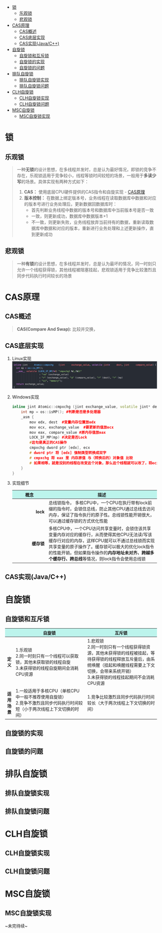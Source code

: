 <!-- TOC -->

- [锁](#锁)
    - [乐观锁](#乐观锁)
    - [悲观锁](#悲观锁)
- [CAS原理](#cas原理)
    - [CAS概述](#cas概述)
    - [CAS底层实现](#cas底层实现)
    - [CAS实现(Java/C++)](#cas实现javac)
- [自旋锁](#自旋锁)
    - [自旋锁和互斥锁](#自旋锁和互斥锁)
    - [自旋锁的实现](#自旋锁的实现)
    - [自旋锁的问题](#自旋锁的问题)
- [排队自旋锁](#排队自旋锁)
    - [排队自旋锁实现](#排队自旋锁实现)
    - [排队自旋锁问题](#排队自旋锁问题)
- [CLH自旋锁](#clh自旋锁)
    - [CLH自旋锁实现](#clh自旋锁实现)
    - [CLH自旋锁问题](#clh自旋锁问题)
- [MSC自旋锁](#msc自旋锁)
    - [MSC自旋锁实现](#msc自旋锁实现)

<!-- /TOC -->
# 锁
## 乐观锁
> 一种**无锁**的设计思想，在多线程并发时，总是认为最好情况，即锁的竞争不存在，乐观锁适用于竞争较小，线程等锁时间较短的场景，一般用于**多读少写**的场景。具体实现有两种方式如下：
> 1. **CAS：** 使用底层CPU硬件提供的CAS指令和自旋实现 - [CAS原理](#CAS原理)
> 2. **版本控制：** 在数据上绑定版本号，业务线程在读取数据库中数据和对应的版本号进行业务处理后，更新数据回数据库时：
>    + 首先判断业务线程中数据的版本号和数据库中当前版本号是否一致
>    + 一致，则更新成功，数据库中数据版本+1
>    + 不一致，则更新失败，业务线程放弃当前持有的数据，重新读取数据库中数据和对应的版本，重新进行业务处理和上述更新操作，直到更新成功

## 悲观锁
>一种**有锁**的设计思想，在多线程并发时，总是认为最坏的情况，同一时刻只允许一个线程获得锁，其他线程被阻塞挂起，悲观锁适用于竞争比较激烈且同步代码执行时间较长的场景
# CAS原理
## CAS概述
> **CAS(Compare And Swap):** 比较并交换，
## CAS底层实现
1. Linux实现
![](../Resource/CAS-linux.png)
2. Windows实现
    ```cpp
    inline jint Atomic::cmpxchg (jint exchange_value, volatile jint* dest, jint compare_value) {
        int mp = os::isMP(); #判断是否是多处理器
        _asm {
            mov edx, dest  #变量内存位置放edx
            mov ecx, exchange_value  #要更新的值放ecx
            mov eax, compare_value #原内存值放eax
            LOCK_IF_MP(mp) #决定是否Lock
            #这句是真正的CAS操作
            cmpxchg dword ptr [edx], ecx
            # dword ptr 将 [edx] 强制类型转换成双字
            # cmpxchg 将 eax 里 内存原值 与（转换后的）对象值 比较
            # 如果相等，就是没别的线程在改变这个对象，那么这个线程就可以改了，将ecx值更新到这个对象。
        }
    }
    ```
3. 实现细节
   
   <!DOCTYPE html>
    <html>
        <table>
            <thead bgcolor="#BCF4EC">
                <tr>
                    <th style="text-align:center" width=100px>概念</th>
                    <th style="text-align:center">描述</th>
                </tr>
            </thead>
            <tbody>
                <tr>
                    <td style="text-align:right"><strong>lock</strong></td>
                    <td style="text-align:left">总线锁指令， 多核CPU中，一个CPU在执行带有lock前缀的指令时，会锁住总线，防止其他CPU通过总线去访问内存，保证了指令执行的原子性。总线锁性能开销很大，可以通过缓存锁的方式优化性能</td>
                </tr>
                <tr>
                    <td style="text-align:right"><strong>缓存锁</strong></td>
                    <td style="text-align:left">多核CPU中，一个CPU访问共享变量时，会锁住该共享变量内存对应的缓存行，从而使得其他CPU无法读/写该缓存行对应的内存，这样CPU就可以不通过总线锁而实现共享变量的原子操作了。缓存锁可以极大的优化lock指令的性能开销，但如果指令操作的<strong>内存地址未对齐、跨越多个缓存行、跨总线</strong>等情况，则lock指令会使用总线锁</td>
                </tr>
            </tbody>
        </table>
    </html>  

## CAS实现(Java/C++)
# 自旋锁
## 自旋锁和互斥锁

<!DOCTYPE html>
<html>
    <table>
        <thead bgcolor="#BCF4EC">
            <tr>
                <th ></th>
                <th style="text-align:center">自旋锁</th>
                <th style="text-align:center">互斥锁</th>
            </tr>
        </thead>
        <tbody>
            <tr>
                <td style="text-align:right"><strong>定义</strong></td>
                <td  width="50%" style="text-align:left">1.乐观锁<br>2.同一时刻只有一个线程可以获取锁，其他未获取锁的线程自旋<br>3.未获得锁的线程自旋期间会消耗CPU资源</td>
                <td  width="50%" style="text-align:left">1.悲观锁<br>2.同一时刻只有一个线程获得锁资源，其他未获得锁的线程被挂起，等待获得锁的线程释放互斥量后，由系统唤醒（挂起和唤醒线程需要上下文切换，会带来系统开销）<br>3.未获得锁的线程挂起期间不会消耗CPU资源</td>
            </tr>
            <tr>
                <td style="text-align:right"><strong>适用场景</strong></td>
                <td style="text-align:left">1.一般适用于多核CPU（单核CPU中一般不推荐使用自旋锁）<br>2.竞争不激烈且同步代码执行时间较短（小于两次线程上下文切换的时间）</td>
                <td style="text-align:left">1.竞争比较激烈且同步代码执行时间较长（大于两次线程上下文切换的时间）</td>
            </tr>
        </tbody>
    </table>
</html>

## 自旋锁的实现
## 自旋锁的问题
# 排队自旋锁
## 排队自旋锁实现
## 排队自旋锁问题
# CLH自旋锁
## CLH自旋锁实现
## CLH自旋锁问题
# MSC自旋锁
## MSC自旋锁实现

~未完待续~